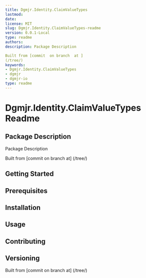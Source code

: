 ```yaml
---
title: Dgmjr.Identity.ClaimValueTypes
lastmod:
date:
license: MIT
slug: Dgmjr.Identity.ClaimValueTypes-readme
version: 0.0.1-Local
type: readme
authors:
description: Package Description

Built from [commit  on branch  at ]
(/tree/)
keywords:
- Dgmjr.Identity.ClaimValueTypes
- dgmjr
- dgmjr-io
type: readme
---
```


# Dgmjr.Identity.ClaimValueTypes Readme

## Package Description

Package Description

Built from [commit  on branch  at]
(/tree/)

## Getting Started

## Prerequisites

## Installation

## Usage

## Contributing

## Versioning

Built from [commit  on branch  at]
(/tree/)
